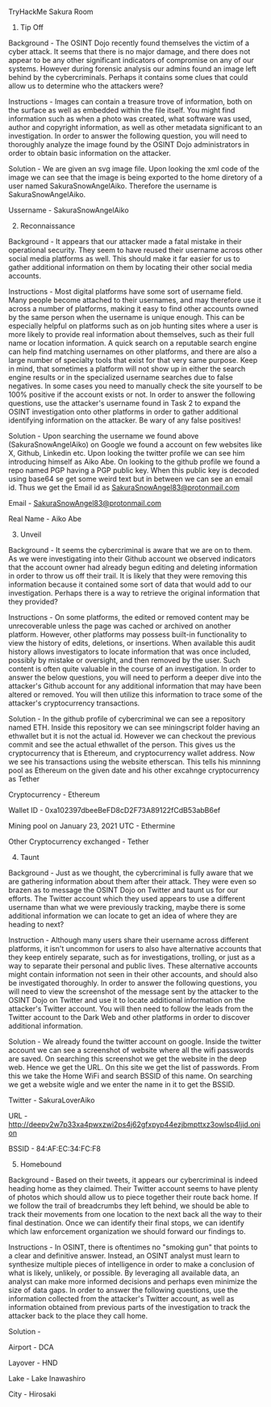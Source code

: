 TryHackMe Sakura Room



1. Tip Off

Background - The OSINT Dojo recently found themselves the victim of a cyber attack. It seems that there is no major damage, and there does not appear to be any other significant indicators of compromise on any of our systems. However during forensic analysis our admins found an image left behind by the cybercriminals. Perhaps it contains some clues that could allow us to determine who the attackers were? 

Instructions - Images can contain a treasure trove of information, both on the surface as well as embedded within the file itself. You might find information such as when a photo was created, what software was used, author and copyright information, as well as other metadata significant to an investigation. In order to answer the following question, you will need to thoroughly analyze the image found by the OSINT Dojo administrators in order to obtain basic information on the attacker.

Solution - We are given an svg image file. Upon looking the xml code of the image we can see that the image is being exported to the home diretory of a user named SakuraSnowAngelAiko. Therefore the username is SakuraSnowAngelAiko.

Ussername - SakuraSnowAngelAiko



2. Reconnaissance

Background - It appears that our attacker made a fatal mistake in their operational security. They seem to have reused their username across other social media platforms as well. This should make it far easier for us to gather additional information on them by locating their other social media accounts.

Instructions - Most digital platforms have some sort of username field. Many people become attached to their usernames, and may therefore use it across a number of platforms, making it easy to find other accounts owned by the same person when the username is unique enough. This can be especially helpful on platforms such as on job hunting sites where a user is more likely to provide real information about themselves, such as their full name or location information.
A quick search on a reputable search engine can help find matching usernames on other platforms, and there are also a large number of specialty tools that exist for that very same purpose. Keep in mind, that sometimes a platform will not show up in either the search engine results or in the specialized username searches due to false negatives. In some cases you need to manually check the site yourself to be 100% positive if the account exists or not. In order to answer the following questions, use the attacker's username found in Task 2 to expand the OSINT investigation onto other platforms in order to gather additional identifying information on the attacker. Be wary of any false positives!

Solution - Upon searching the username we found above (SakuraSnowAngelAiko) on Google we found a account on few websites like X, Github, Linkedin etc. Upon looking the twitter profile we can see him introducing himself as Aiko Abe. On looking to the github profile we found a repo named PGP having a PGP public key. When this public key is decoded using base64 se get some weird text but in between we can see an email id. Thus we get the Email id as SakuraSnowAngel83@protonmail.com

Email - SakuraSnowAngel83@protonmail.com

Real Name - Aiko Abe 



3. Unveil 

Background - It seems the cybercriminal is aware that we are on to them. As we were investigating into their Github account we observed indicators that the account owner had already begun editing and deleting information in order to throw us off their trail. It is likely that they were removing this information because it contained some sort of data that would add to our investigation. Perhaps there is a way to retrieve the original information that they provided? 

Instructions - On some platforms, the edited or removed content may be unrecoverable unless the page was cached or archived on another platform. However, other platforms may possess built-in functionality to view the history of edits, deletions, or insertions. When available this audit history allows investigators to locate information that was once included, possibly by mistake or oversight, and then removed by the user. Such content is often quite valuable in the course of an investigation. In order to answer the below questions, you will need to perform a deeper dive into the attacker's Github account for any additional information that may have been altered or removed. You will then utilize this information to trace some of the attacker's cryptocurrency transactions.

Solution - In the github profile of cybercriminal we can see a repository named ETH. Inside this repository we can see miningscript folder having an ethwallet but it is not the actual id. However we can checkout the previous commit and see the actual ethwallet of the person. This gives us the cryptocurrency that is Ethereum, and cryptocurrency wallet address. Now we see his transactions using the website etherscan. This tells his minninng pool as Ethereum on the given date and his other excahnge cryptocurrency as Tether

Cryptocurrency - Ethereum

Wallet ID - 0xa102397dbeeBeFD8cD2F73A89122fCdB53abB6ef

Mining pool on January 23, 2021 UTC - Ethermine

Other Cryptocurrency exchanged - Tether



4. Taunt 

Background - Just as we thought, the cybercriminal is fully aware that we are gathering information about them after their attack. They were even so brazen as to message the OSINT Dojo on Twitter and taunt us for our efforts. The Twitter account which they used appears to use a different username than what we were previously tracking, maybe there is some additional information we can locate to get an idea of where they are heading to next?

Instruction - Although many users share their username across different platforms, it isn't uncommon for users to also have alternative accounts that they keep entirely separate, such as for investigations, trolling, or just as a way to separate their personal and public lives. These alternative accounts might contain information not seen in their other accounts, and should also be investigated thoroughly. In order to answer the following questions, you will need to view the screenshot of the message sent by the attacker to the OSINT Dojo on Twitter and use it to locate additional information on the attacker's Twitter account. You will then need to follow the leads from the Twitter account to the Dark Web and other platforms in order to discover additional information.

Solution - We already found the twitter account on google. Inside the twitter account we can see a screenshot of website where all the wifi passwords are saved. On searching this screenshot we get the website in the deep web. Hence we get the URL. On this site we get the list of passwords. From this we take the Home WiFi and search BSSID of this name. On searching we get a website wigle and we enter the name in it to get the BSSID. 

Twitter - SakuraLoverAiko

URL - http://deepv2w7p33xa4pwxzwi2ps4j62gfxpyp44ezjbmpttxz3owlsp4ljid.onion

BSSID - 84:AF:EC:34:FC:F8



5. Homebound 

Background - Based on their tweets, it appears our cybercriminal is indeed heading home as they claimed. Their Twitter account seems to have plenty of photos which should allow us to piece together their route back home. If we follow the trail of breadcrumbs they left behind, we should be able to track their movements from one location to the next back all the way to their final destination. Once we can identify their final stops, we can identify which law enforcement organization we should forward our findings to.

Instructions - In OSINT, there is oftentimes no "smoking gun" that points to a clear and definitive answer. Instead, an OSINT analyst must learn to synthesize multiple pieces of intelligence in order to make a conclusion of what is likely, unlikely, or possible. By leveraging all available data, an analyst can make more informed decisions and perhaps even minimize the size of data gaps. In order to answer the following questions, use the information collected from the attacker's Twitter account, as well as information obtained from previous parts of the investigation to track the attacker back to the place they call home.

Solution - 

Airport - DCA

Layover - HND

Lake - Lake Inawashiro

City - Hirosaki

